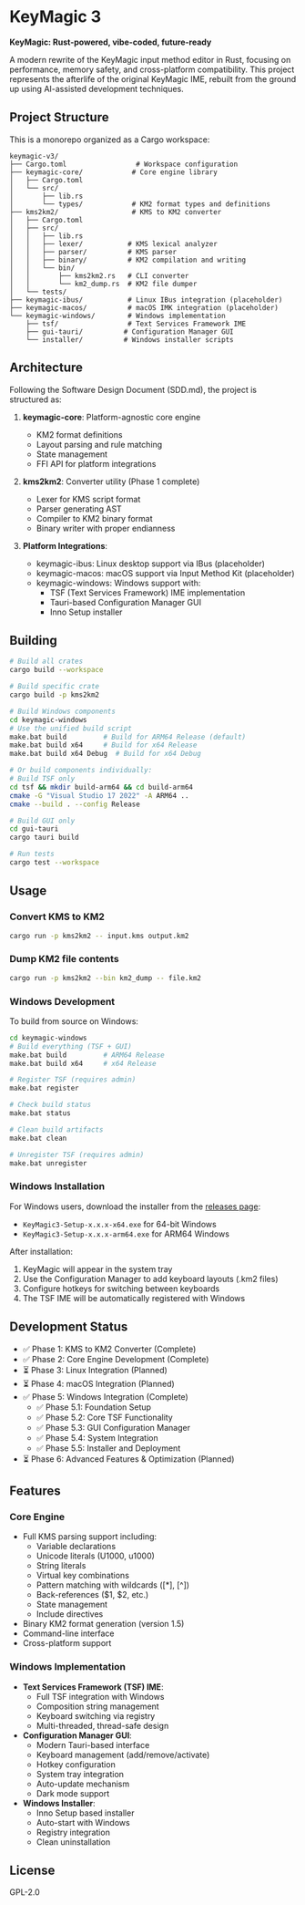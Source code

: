 # KeyMagic 3

**KeyMagic: Rust-powered, vibe-coded, future-ready**

A modern rewrite of the KeyMagic input method editor in Rust, focusing on performance, memory safety, and cross-platform compatibility. This project represents the afterlife of the original KeyMagic IME, rebuilt from the ground up using AI-assisted development techniques.

## Project Structure

This is a monorepo organized as a Cargo workspace:

```
keymagic-v3/
├── Cargo.toml                 # Workspace configuration
├── keymagic-core/            # Core engine library
│   ├── Cargo.toml
│   └── src/
│       ├── lib.rs
│       └── types/            # KM2 format types and definitions
├── kms2km2/                  # KMS to KM2 converter
│   ├── Cargo.toml
│   ├── src/
│   │   ├── lib.rs
│   │   ├── lexer/           # KMS lexical analyzer
│   │   ├── parser/          # KMS parser
│   │   ├── binary/          # KM2 compilation and writing
│   │   └── bin/
│   │       ├── kms2km2.rs   # CLI converter
│   │       └── km2_dump.rs  # KM2 file dumper
│   └── tests/
├── keymagic-ibus/           # Linux IBus integration (placeholder)
├── keymagic-macos/          # macOS IMK integration (placeholder)
└── keymagic-windows/        # Windows implementation
    ├── tsf/                 # Text Services Framework IME
    ├── gui-tauri/          # Configuration Manager GUI
    └── installer/          # Windows installer scripts
```

## Architecture

Following the Software Design Document (SDD.md), the project is structured as:

1. **keymagic-core**: Platform-agnostic core engine
   - KM2 format definitions
   - Layout parsing and rule matching
   - State management
   - FFI API for platform integrations

2. **kms2km2**: Converter utility (Phase 1 complete)
   - Lexer for KMS script format
   - Parser generating AST
   - Compiler to KM2 binary format
   - Binary writer with proper endianness

3. **Platform Integrations**:
   - keymagic-ibus: Linux desktop support via IBus (placeholder)
   - keymagic-macos: macOS support via Input Method Kit (placeholder)
   - keymagic-windows: Windows support with:
     - TSF (Text Services Framework) IME implementation
     - Tauri-based Configuration Manager GUI
     - Inno Setup installer

## Building

```bash
# Build all crates
cargo build --workspace

# Build specific crate
cargo build -p kms2km2

# Build Windows components
cd keymagic-windows
# Use the unified build script
make.bat build         # Build for ARM64 Release (default)
make.bat build x64     # Build for x64 Release
make.bat build x64 Debug  # Build for x64 Debug

# Or build components individually:
# Build TSF only
cd tsf && mkdir build-arm64 && cd build-arm64
cmake -G "Visual Studio 17 2022" -A ARM64 ..
cmake --build . --config Release

# Build GUI only
cd gui-tauri
cargo tauri build

# Run tests
cargo test --workspace
```

## Usage

### Convert KMS to KM2

```bash
cargo run -p kms2km2 -- input.kms output.km2
```

### Dump KM2 file contents

```bash
cargo run -p kms2km2 --bin km2_dump -- file.km2
```

### Windows Development

To build from source on Windows:

```bash
cd keymagic-windows
# Build everything (TSF + GUI)
make.bat build         # ARM64 Release
make.bat build x64     # x64 Release

# Register TSF (requires admin)
make.bat register

# Check build status
make.bat status

# Clean build artifacts
make.bat clean

# Unregister TSF (requires admin)
make.bat unregister
```

### Windows Installation

For Windows users, download the installer from the [releases page](https://github.com/thantthet/keymagic-3/releases):
- `KeyMagic3-Setup-x.x.x-x64.exe` for 64-bit Windows
- `KeyMagic3-Setup-x.x.x-arm64.exe` for ARM64 Windows

After installation:
1. KeyMagic will appear in the system tray
2. Use the Configuration Manager to add keyboard layouts (.km2 files)
3. Configure hotkeys for switching between keyboards
4. The TSF IME will be automatically registered with Windows

## Development Status

- ✅ Phase 1: KMS to KM2 Converter (Complete)
- ✅ Phase 2: Core Engine Development (Complete)
- ⏳ Phase 3: Linux Integration (Planned)
- ⏳ Phase 4: macOS Integration (Planned)
- ✅ Phase 5: Windows Integration (Complete)
  - ✅ Phase 5.1: Foundation Setup
  - ✅ Phase 5.2: Core TSF Functionality
  - ✅ Phase 5.3: GUI Configuration Manager
  - ✅ Phase 5.4: System Integration
  - ✅ Phase 5.5: Installer and Deployment
- ⏳ Phase 6: Advanced Features & Optimization (Planned)

## Features

### Core Engine
- Full KMS parsing support including:
  - Variable declarations
  - Unicode literals (U1000, u1000)
  - String literals
  - Virtual key combinations
  - Pattern matching with wildcards ([*], [^])
  - Back-references ($1, $2, etc.)
  - State management
  - Include directives
- Binary KM2 format generation (version 1.5)
- Command-line interface
- Cross-platform support

### Windows Implementation
- **Text Services Framework (TSF) IME**:
  - Full TSF integration with Windows
  - Composition string management
  - Keyboard switching via registry
  - Multi-threaded, thread-safe design
- **Configuration Manager GUI**:
  - Modern Tauri-based interface
  - Keyboard management (add/remove/activate)
  - Hotkey configuration
  - System tray integration
  - Auto-update mechanism
  - Dark mode support
- **Windows Installer**:
  - Inno Setup based installer
  - Auto-start with Windows
  - Registry integration
  - Clean uninstallation

## License

GPL-2.0